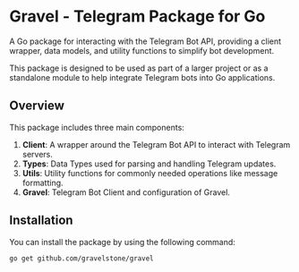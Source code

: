 # Gravel - Telegram Package for Go

A Go package for interacting with the Telegram Bot API, providing a client wrapper, data models, and utility functions to simplify bot development.

This package is designed to be used as part of a larger project or as a standalone module to help integrate Telegram bots into Go applications.

## Overview

This package includes three main components:

1. **Client**: A wrapper around the Telegram Bot API to interact with Telegram servers.
2. **Types**: Data Types used for parsing and handling Telegram updates.
3. **Utils**: Utility functions for commonly needed operations like message formatting.
4. **Gravel**: Telegram Bot Client and configuration of Gravel.

## Installation

You can install the package by using the following command:

```bash
go get github.com/gravelstone/gravel
```
